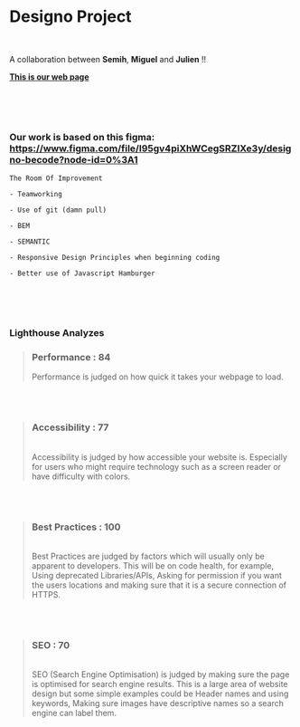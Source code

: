 # Designo Project

</br>

A collaboration between **Semih**, **Miguel** and **Julien** !!

**[This is our web page]([[https://semihbk.github.io/sunnyside-agency/](https://semihbk.github.io/designo/)])**

</br>
</br>
</br>

 ### Our work is based on this figma: https://www.figma.com/file/l95gv4piXhWCegSRZIXe3y/designo-becode?node-id=0%3A1
 


```
The Room Of Improvement 

- Teamworking

- Use of git (damn pull)

- BEM

- SEMANTIC

- Responsive Design Principles when beginning coding

- Better use of Javascript Hamburger
```

</br>
</br>
</br>

### Lighthouse Analyzes



> ### Performance : 84 
> Performance is judged on how quick it takes your webpage to load.

</br>
</br>

> ### Accessibility : 77
> </br>
> Accessibility is judged by how accessible your website is. Especially for users who might
> require technology such as a screen reader or have difficulty with colors.

</br>
</br>

> ### Best Practices : 100
> </br>
> Best Practices are judged by factors which will usually only be apparent to developers. This
> will be on code health, for example, Using deprecated Libraries/APIs, Asking for permission
> if you want the users locations and making sure that it is a secure connection of HTTPS.

</br>
</br>

> ### SEO : 70
> </br>
> SEO (Search Engine Optimisation) is judged by making sure the page is optimised for search
> engine results. This is a large area of website design but some simple examples could be
> Header names and using keywords, Making sure images have descriptive names so a search
> engine can label them.
</br>
</br>


</br>
</br>


